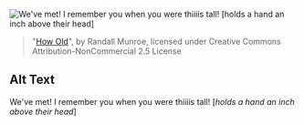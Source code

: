 ![We've met! I remember you when you were thiiiis tall! \[*holds a hand an inch above their head*\]](https://imgs.xkcd.com/comics/how_old.png)
> "[How Old](https://xkcd.com/2213/)", by Randall Munroe, licensed under Creative Commons Attribution-NonCommercial 2.5 License

## Alt Text
We've met! I remember you when you were thiiiis tall! \[*holds a hand an inch above their head*\]
